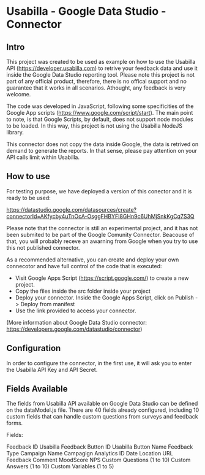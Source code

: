 # Usabilla - Google Data Studio - Connector

## Intro

This project was created to be used as example on how to use the Usabilla API (https://developer.usabilla.com) to retrive your feedback data and use it inside the Google Data Studio reporting tool. Please note this project is not part of any official product, therefore, there is no offical support and no guarantee that it works in all scenarios. Athought, any feedback is very welcome.

The code was developed in JavaScript, following some specificities of the Google App scripts (https://www.google.com/script/start). The main point to note, is that Google Scripts, by default, does not support node modules to be loaded. In this way, this project is not using the Usabilla NodeJS library. 

This connector does not copy the data inside Google, the data is retrived on demand to generate the reports. In that sense, please pay attention on your API calls limit within Usabilla.

## How to use 

For testing purpose, we have deployed a version of this conector and it is ready to be used: 

https://datastudio.google.com/datasources/create?connectorId=AKfycby4uTnOcA-OsggFHBYFI8GHn9c6UhMjSnkKgCq7S3Q

Please note that the connector is still an experimental project, and it has not been submited to be part of the Google Comunity Connector. Beacouse of that, you will probably receve an awarning from Google when you try to use this not published connector.  

As a recommended alternative, you can create and deploy your own connecotor and have full control of the code that is executed:

* Visit Google Apps Script (https://script.google.com/) to create a new project. 
* Copy the files inside the src folder inside your project
* Deploy your connector. Inside the Google Apps Script, click on Publish -> Deploy from manifest 
* Use the link provided to access your connector.

(More information about Google Data Studio connector: https://developers.google.com/datastudio/connector)

## Configuration 

In order to configure the connector, in the first use, it will ask you to enter the Usabilla API Key and API Secret. 


## Fields Available

The fields from Usabilla API available on Google Data Studio can be defined on the dataModel.js file. There are 40 fields already configured, including 10 custom fields that can handle custom questions from surveys and feedback forms.

Fields:

Feedback ID
Usabilla Feedback Button ID
Usabilla Button Name
Feedback Type 
Campaign Name
Campagign Analytics ID 
Date
Location
URL
Feedback Comment
MoodScore
NPS
Custom Questions (1 to 10)
Custom Answers (1 to 10)
Custom Variables (1 to 5)


